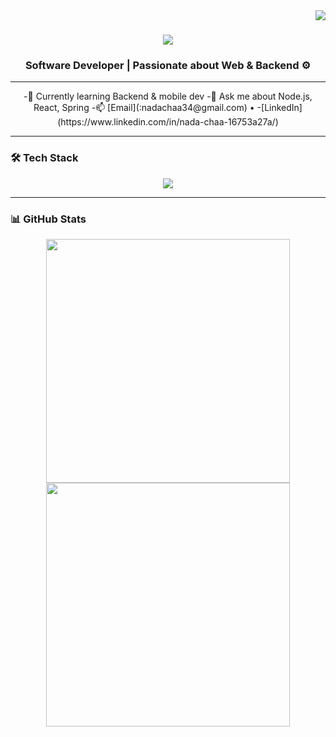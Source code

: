 <img align="right" src="https://visitor-badge.laobi.icu/badge?page_id=Nada-webdev" />

<h1 align="center">
  <img src="https://readme-typing-svg.herokuapp.com/?font=Righteous&size=35&center=true&vCenter=true&width=500&height=70&duration=4000&lines=Hi+There!+👋;+I'm+Nada!" />
</h1>

<h3 align="center">Software Developer | Passionate about Web & Backend ⚙️</h3>

---

<div align="center">
  -🌱 Currently learning Backend & mobile dev 
  -💬 Ask me about Node.js, React, Spring
  -📫 [Email](:nadachaa34@gmail.com) •
  -[LinkedIn](https://www.linkedin.com/in/nada-chaa-16753a27a/)
</div>

---

### 🛠️ Tech Stack
<div align="center">
  <img src="https://skillicons.dev/icons?i=java,javascript,python,c,php,html,css,tailwind,react,vite,nodejs,spring,django,mysql,mongodb,postgres,git,figma,postman" />
</div>


---

### 📊 GitHub Stats
<div align="center">
  <img width="390" src="https://github-readme-stats.vercel.app/api?username=Nada-webdev&count_private=true&show_icons=true&theme=react&rank_icon=github&border_radius=10" />
  <img width="390" src="https://github-readme-stats.vercel.app/api/top-langs/?username=Nada-webdev&layout=compact&theme=react&border_radius=10&hide=html&langs_count=8" />
</div>
